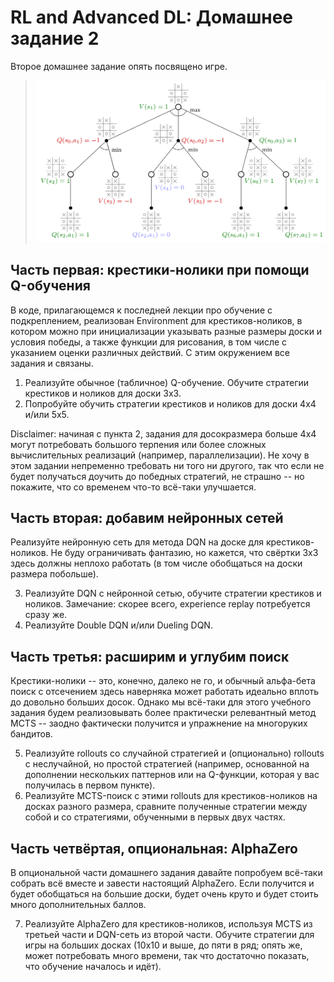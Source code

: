 # RL and Advanced DL: Домашнее задание 2

Второе домашнее задание опять посвящено игре.

> ![](tic-tac-toe.png)

## Часть первая: крестики-нолики при помощи Q-обучения

В коде, прилагающемся к последней лекции про обучение с подкреплением, реализован
Environment для крестиков-ноликов, в котором можно при инициализации указывать
разные размеры доски и условия победы, а также функции для рисования, в том числе с
указанием оценки различных действий. С этим окружением все задания и связаны.

1. Реализуйте обычное (табличное) Q-обучение. Обучите стратегии крестиков и
    ноликов для доски 3х3.
2. Попробуйте обучить стратегии крестиков и ноликов для доски 4х4 и/или 5х5.

Disclaimer: начиная с пункта 2, задания для досокразмера больше 4х4 могут потребовать
большого терпения или более сложных вычислительных реализаций (например,
параллелизации). Не хочу в этом задании непременно требовать ни того ни другого, так
что если не будет получаться доучить до победных стратегий, не страшно -- но покажите,
что со временем что-то всё-таки улучшается.


## Часть вторая: добавим нейронных сетей

Реализуйте нейронную сеть для метода DQN на доске для крестиков-ноликов. Не буду
ограничивать фантазию, но кажется, что свёртки 3х3 здесь должны неплохо работать (в
том числе обобщаться на доски размера побольше).

3. Реализуйте DQN с нейронной сетью, обучите стратегии крестиков и ноликов.
    Замечание: скорее всего, experience replay потребуется сразу же.
4. Реализуйте Double DQN и/или Dueling DQN.

## Часть третья: расширим и углубим поиск

Крестики-нолики -- это, конечно, далеко не го, и обычный альфа-бета поиск с отсечением
здесь наверняка может работать идеально вплоть до довольно больших досок. Однако мы
всё-таки для этого учебного задания будем реализовывать более практически
релевантный метод MCTS -- заодно фактически получится и упражнение на многоруких
бандитов.

5. Реализуйте rollouts со случайной стратегией и (опционально) rollouts с неслучайной,
    но простой стратегией (например, основанной на дополнении нескольких паттернов
    или на Q-функции, которая у вас получилась в первом пункте).
6. Реализуйте MCTS-поиск с этими rollouts для крестиков-ноликов на досках разного
    размера, сравните полученные стратегии между собой и со стратегиями,
    обученными в первых двух частях.

## Часть четвёртая, опциональная: AlphaZero

В опциональной части домашнего задания давайте попробуем всё-таки собрать всё
вместе и завести настоящий AlphaZero. Если получится и будет обобщаться на большие
доски, будет очень круто и будет стоить много дополнительных баллов.

7. Реализуйте AlphaZero для крестиков-ноликов, используя MCTS из третьей части и
    DQN-сеть из второй части. Обучите стратегии для игры на больших досках (10х10 и
    выше, до пяти в ряд; опять же, может потребовать много времени, так что
    достаточно показать, что обучение началось и идёт).



